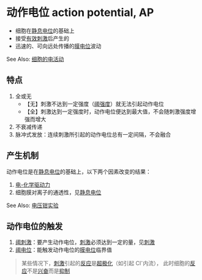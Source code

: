 # 动作电位 action potential, AP

- 细胞在[静息电位](静息电位.md)的基础上
- 接受[有效刺激](有效刺激.md)后产生的
- 迅速的、可向远处传播的[膜电位](膜电位.md)波动

See Also: [细胞的电活动](细胞的基本功能.md#细胞的电活动)

## 特点

1. 全或无
    - 【无】刺激不达到一定强度（[阈强度](阈强度.md)）就无法引起动作电位
    - 【全】刺激达到一定强度时，动作电位便达到最大值，不会随刺激强度增强而增大
2. 不衰减传递
3. 脉冲式发放：连续刺激所引起的动作电位总有一定间隔，不会融合

## 产生机制

动作电位是在[静息电位](静息电位.md)的基础上，以下两个因素改变的结果：
1. [电-化学驱动力](电-化学驱动力.md)
2. 细胞膜对离子的通透性，见[静息电位](静息电位.md)

See Also: [电压钳实验](电压钳实验.md)

## 动作电位的触发

1. [阈刺激](阈刺激.md)：要产生动作电位，[刺激](刺激.md)必须达到一定的量，见[刺激](刺激.md)
2. [阈电位](阈电位.md)：能触发动作电位的[膜电位](膜电位.md)临界值

> 某些情况下，[刺激](刺激.md)引起的[反应](反应.md)是[超极化](超极化.md)（如引起 Cl<sup>-</sup>内流），
  此时细胞的[反应](反应.md)不是[兴奋](兴奋.md)而是[抑制](抑制.md)



